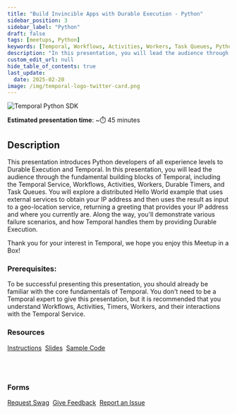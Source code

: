 ```yaml
---
title: "Build Invincible Apps with Durable Execution - Python"
sidebar_position: 3
sidebar_label: "Python"
draft: false
tags: [meetups, Python]
keywords: [Temporal, Workflows, Activities, Workers, Task Queues, Python SDK, external service, recovery, event history, Temporal Web UI]
description: "In this presentation, you will lead the audience through the fundamental building blocks of Temporal, including the Temporal Service, Workflows, Activities, Workers, Durable Timers, and Task Queues."
custom_edit_url: null
hide_table_of_contents: true
last_update:
  date: 2025-02-20
image: /img/temporal-logo-twitter-card.png
---
```


![Temporal Python SDK](/img/sdk_banners/banner_python.png)

**Estimated presentation time**: ~⏱️ 45 minutes


## Description

This presentation introduces Python developers of all experience levels to Durable Execution and Temporal.
In this presentation, you will lead the audience through the fundamental building blocks of Temporal, including the Temporal Service, Workflows, Activities, Workers, Durable Timers, and Task Queues.
You will explore a distributed Hello World example that uses external services to obtain your IP address and then uses the result as input to a geo-location service, returning a greeting that provides your IP address and where you currently are.
Along the way, you'll demonstrate various failure scenarios, and how Temporal handles them by providing Durable Execution.

Thank you for your interest in Temporal, we hope you enjoy this Meetup in a Box!

### Prerequisites:

To be successful presenting this presentation, you should already be familiar with the core fundamentals of Temporal.
You don't need to be a Temporal expert to give this presentation, but it is recommended that you understand Workflows, Activities, Timers, Workers, and their interactions with the Temporal Service.

### Resources

<a className="button button--primary" href="https://docs.google.com/document/d/1bAs25orA0rqp5H4HOqH9P4svVVtnO68lmH2beC9SZfc/edit?usp=sharing">Instructions</a>&nbsp;
<a className="button button--primary" href="https://docs.google.com/presentation/d/1n3WXPfkIxxLsbtqqsd2NEhetJVfqbggoIee9kEhsVhQ/edit?usp=sharing">Slides</a>&nbsp;
<a className="button button--primary" href="https://github.com/temporal-community/miab-build-invincible-apps-python">Sample Code</a>

<br/><br/>

### Forms

<a className="button button--primary" href="https://t.mp/miab-request">Request Swag</a>&nbsp;
<a className="button button--primary" href="https://forms.gle/EQXJVAFqM34vHbtm8">Give Feedback</a>&nbsp;
<a className="button button--primary" href="https://github.com/temporal-community/miab-build-invincible-apps-python/issues">Report an Issue</a>&nbsp;

